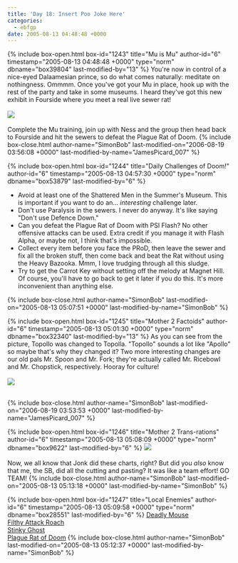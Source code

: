```yaml
---
title: 'Day 18: Insert Poo Joke Here'
categories:
  - ebfgp
date: 2005-08-13 04:48:48 +0000
---
```

{% include box-open.html box-id="1243" title="Mu is Mu" author-id="6" timestamp="2005-08-13 04:48:48 +0000" type="norm" dbname="box39804" last-modified-by="13" %}
You're now in control of a nice-eyed Dalaamesian prince, so do what comes naturally: meditate on nothingness.  Ommmm.  Once you've got your Mu in place, hook up with the rest of the party and take in some museums.  I heard they've got this new exhibit in Fourside where you meet a real live sewer rat!<br />
<br />
<img src="http://classic.starmen.net/ebfgp/img/eb18.png" /><br /><br />Complete the Mu training, join up with Ness and the group then head back to Fourside and hit the sewers to defeat the Plague Rat of Doom.
{% include box-close.html author-name="SimonBob" last-modified-on="2006-08-19 03:56:08 +0000" last-modified-by-name="JamesPicard_007" %}

{% include box-open.html box-id="1244" title="Daily Challenges of Doom!" author-id="6" timestamp="2005-08-13 04:57:30 +0000" type="norm" dbname="box53879" last-modified-by="6" %}
<ul>
<li>Avoid at least one of the Shattered Men in the Summer's Museum. This is important if you want to do an... <i>interesting</i> challenge later.</li>
<li>Don't use Paralysis in the sewers.  I never do anyway.  It's like saying "Don't use Defence Down."</li>
<li>Can you defeat the Plague Rat of Doom with PSI Flash? No other offensive attacks can be used.  Extra credit if you manage it with Flash Alpha, or maybe not, I think that's impossible.</li>
<li>Collect every item before you face the PRoD, then leave the sewer and fix all the broken stuff, then come back and beat the Rat without using the Heavy Bazooka.  Mmm, I love trudging through all this sludge.</li>
<li>Try to get the Carrot Key without setting off the melody at Magnet Hill.  Of course, you'll have to go back to get it later if you do this.  It's more inconvenient than anything else.</li>
</ul>
{% include box-close.html author-name="SimonBob" last-modified-on="2005-08-13 05:07:51 +0000" last-modified-by-name="SimonBob" %}

{% include box-open.html box-id="1245" title="Mother 2 Factoids" author-id="6" timestamp="2005-08-13 05:01:30 +0000" type="norm" dbname="box32340" last-modified-by="13" %}
As you can see from the picture, Topollo was changed to Topolla. "Topollo" sounds a lot like "Apollo" so maybe that's why they changed it?  Two more interesting changes are our old pals Mr. Spoon and Mr. Fork; they're actually called Mr. Ricebowl and Mr. Chopstick, respectively. Hooray for culture!<br />
<br />
<img src="http://classic.starmen.net/ebfgp/img/mo18.gif" /><br />
<br />

{% include box-close.html author-name="SimonBob" last-modified-on="2006-08-19 03:53:53 +0000" last-modified-by-name="JamesPicard_007" %}

{% include box-open.html box-id="1246" title="Mother 2 Trans-rations" author-id="6" timestamp="2005-08-13 05:08:09 +0000" type="norm" dbname="box9622" last-modified-by="6" %}
<img src="http://classic.starmen.net/ebfgp/trans/tr18.gif" /><br />
<br />
Now, we all know that Jonk did these charts, right?  But did you <i>also</i> know that me, the SB, did all the cutting and pasting?  It was like a team effort!  GO TEAM!
{% include box-close.html author-name="SimonBob" last-modified-on="2005-08-13 05:13:18 +0000" last-modified-by-name="SimonBob" %}

{% include box-open.html box-id="1247" title="Local Enemies" author-id="6" timestamp="2005-08-13 05:09:58 +0000" type="norm" dbname="box28551" last-modified-by="6" %}
<a href="http://starmen.net/mother2/ebdb/enemies.php?enemy=113">Deadly Mouse</a><br />
<a href="http://starmen.net/mother2/ebdb/enemies.php?enemy=59">Filthy Attack Roach</a><br />
<a href="http://starmen.net/mother2/ebdb/enemies.php?enemy=108">Stinky Ghost</a><br />
<a href="http://starmen.net/mother2/ebdb/enemies.php?enemy=39">Plague Rat of Doom</a>
{% include box-close.html author-name="SimonBob" last-modified-on="2005-08-13 05:12:37 +0000" last-modified-by-name="SimonBob" %}

